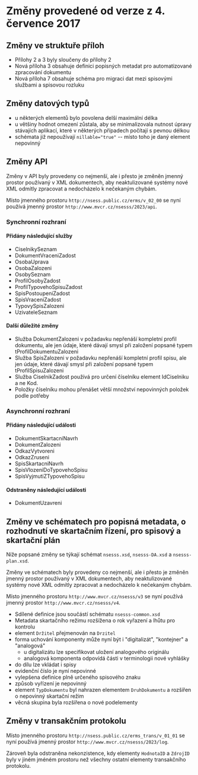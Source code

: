 # Změny provedené od verze z 4. července 2017

## Změny ve struktuře příloh

* Přílohy 2 a 3 byly sloučeny do přílohy 2
* Nová příloha 3 obsahuje definici popisných metadat pro automatizované
  zpracování dokumentu
* Nová příloha 7 obsahuje schéma pro migraci dat mezi spisovými
  službami a spisovou rozluku

## Změny datových typů

* u některých elementů bylo povolena delší maximální délka
* u většiny hodnot omezení zůstala, aby se minimalizovala nutnost
  úpravy stávajích aplikací, které v některých případech počítají s
  pevnou délkou
* schémata již nepoužívají `nillable="true"` -- místo toho je daný
  element nepovinný

## Změny API

Změny v API byly provedeny co nejmenší, ale i přesto je změněn jmenný
prostor používaný v XML dokumentech, aby neaktulizované systémy nové
XML odmítly zpracovat a nedocházelo k nečekaným chybám.

Místo jmenného prostoru `http://nsess.public.cz/erms/v_02_00` se nyní
používá jmenný prostor `http://www.mvcr.cz/nsesss/2023/api`.

### Synchronní rozhraní

#### Přidány následující služby

* CiselnikySeznam
* DokumentVraceniZadost
* OsobaUprava
* OsobaZalozeni
* OsobySeznam
* ProfilOsobyZadost
* ProfilTypovehoSpisuZadost
* SpisPostoupeniZadost
* SpisVraceniZadost
* TypovySpisZalozeni
* UzivateleSeznam

#### Další důležité změny

* Služba DokumentZalozeni v požadavku nepřenáší kompletní profil
  dokumentu, ale jen údaje, které dávají smysl při založení popsané
  typem tProfilDokumentuZalozeni
* Služba SpisZalozeni v požadavku nepřenáší kompletní profil
  spisu, ale jen údaje, které dávají smysl při založení popsané
  typem tProfilSpisuZalozeni
* Služba CiselnikZadost používá pro určení číselníku element
  IdCiselniku a ne Kod.
* Položky číselníku mohou přenášet větší množství nepovinných položek
  podle potřeby

### Asynchronní rozhraní

#### Přidány následující události

* DokumentSkartacniNavrh
* DokumentZalozeni
* OdkazVytvoreni
* OdkazZruseni
* SpisSkartacniNavrh
* SpisVlozeniDoTypovehoSpisu
* SpisVyjmutiZTypovehoSpisu

#### Odstraněny následující události

* DokumentUzavreni

## Změny ve schématech pro popisná metadata, o rozhodnutí ve skartačním řízení, pro spisový a skartační plán

Níže popsané změny se týkají schémat `nsesss.xsd`, `nsesss-DA.xsd` a
`nsesss-plan.xsd`.

Změny ve schématech byly provedeny co nejmenší, ale i přesto je změněn
jmenný prostor používaný v XML dokumentech, aby neaktulizované systémy
nové XML odmítly zpracovat a nedocházelo k nečekaným chybám.

Místo jmenného prostoru `http://www.mvcr.cz/nsesss/v3` se nyní
používá jmenný prostor `http://www.mvcr.cz/nsesss/v4`.

* Sdílené definice jsou součástí schématu `nsesss-common.xsd`
* Metadata skartačního režimu rozšížena o rok vyřazení a lhůtu pro
  kontrolu
* element `Držitel` přejmenován na `Drzitel`
* forma uchování komponenty může nyní být i "digitalizát",
  "kontejner" a "analogová"
  * u digitalizátu lze specifikovat uložení analogového originálu
  * analogová komponenta odpovídá části v terminologii nové vyhlášky
* do dílu lze vkládat i spisy
* evidenční číslo je nyní nepovinné
* vylepšena definice plně určeného spisového znaku
* způsob vyřízení je nepovinný
* element `TypDokumentu` byl nahrazen elementem `DruhDokumentu` a
  rozšířen o nepovinný skartační režim
* věcná skupina byla rozšířena o nové podelementy
  

## Změny v transakčním protokolu

Místo jmenného prostoru `http://nsess.public.cz/erms_trans/v_01_01` se nyní
používá jmenný prostor `http://www.mvcr.cz/nsesss/2023/log`.

Zároveň byla odstraněna nekonzistence, kdy elementy `HodnotaID` a
`ZdrojID` byly v jiném jméném prostoru než všechny ostatní elementy
transakčního protokolu.
